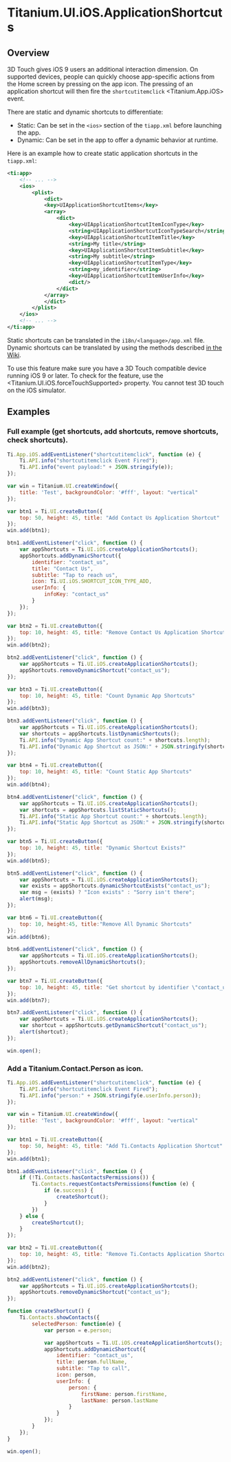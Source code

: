 # Titanium.UI.iOS.ApplicationShortcuts

<TypeHeader/>

## Overview

3D Touch gives iOS 9 users an additional interaction dimension. On supported devices, people can quickly choose 
app-specific actions from the Home screen by pressing on the app icon. The pressing of an application shortcut
will then fire the `shortcutitemclick` <Titanium.App.iOS> event.

There are static and dynamic shortcuts to differentiate:
  * Static: Can be set in the `<ios>` section of the `tiapp.xml` before launching the app.
  * Dynamic: Can be set in the app to offer a dynamic behavior at runtime.

Here is an example how to create static application shortcuts in the `tiapp.xml`:
``` xml
<ti:app>
    <!-- ... -->
    <ios>
        <plist>  
            <dict>
            <key>UIApplicationShortcutItems</key>
            <array>
                <dict>
                    <key>UIApplicationShortcutItemIconType</key>
                    <string>UIApplicationShortcutIconTypeSearch</string>
                    <key>UIApplicationShortcutItemTitle</key>
                    <string>My title</string>
                    <key>UIApplicationShortcutItemSubtitle</key>
                    <string>My subtitle</string>
                    <key>UIApplicationShortcutItemType</key>
                    <string>my_identifier</string>
                    <key>UIApplicationShortcutItemUserInfo</key>
                    <dict/>
                </dict>
            </array>
            </dict> 
        </plist> 
    </ios>
    <!-- ... -->
</ti:app>
```

Static shortcuts can be translated in the `i18n/<language>/app.xml` file. Dynamic shortcuts can be translated by using the
methods described [in the Wiki](https://wiki.appcelerator.org/display/guides2/Internationalization).

To use this feature make sure you have a 3D Touch compatible device running iOS 9 or later. To
check for the feature, use the <Titanium.UI.iOS.forceTouchSupported> property.
You cannot test 3D touch on the iOS simulator.

## Examples

### Full example (get shortcuts, add shortcuts, remove shortcuts, check shortcuts).

``` js
Ti.App.iOS.addEventListener("shortcutitemclick", function (e) {
    Ti.API.info("shortcutitemclick Event Fired");
    Ti.API.info("event payload:" + JSON.stringify(e));
});

var win = Titanium.UI.createWindow({
    title: 'Test', backgroundColor: '#fff', layout: "vertical"
});

var btn1 = Ti.UI.createButton({
    top: 50, height: 45, title: "Add Contact Us Application Shortcut"
});
win.add(btn1);

btn1.addEventListener("click", function () {
    var appShortcuts = Ti.UI.iOS.createApplicationShortcuts();
    appShortcuts.addDynamicShortcut({
        identifier: "contact_us",
        title: "Contact Us",
        subtitle: "Tap to reach us",
        icon: Ti.UI.iOS.SHORTCUT_ICON_TYPE_ADD,
        userInfo: {
            infoKey: "contact_us"
        }
    });
});

var btn2 = Ti.UI.createButton({
    top: 10, height: 45, title: "Remove Contact Us Application Shortcut"
});
win.add(btn2);

btn2.addEventListener("click", function () {
    var appShortcuts = Ti.UI.iOS.createApplicationShortcuts();
    appShortcuts.removeDynamicShortcut("contact_us");
});

var btn3 = Ti.UI.createButton({
    top: 10, height: 45, title: "Count Dynamic App Shortcuts"
});
win.add(btn3);

btn3.addEventListener("click", function () {
    var appShortcuts = Ti.UI.iOS.createApplicationShortcuts();
    var shortcuts = appShortcuts.listDynamicShortcuts();
    Ti.API.info("Dynamic App Shortcut count:" + shortcuts.length);
    Ti.API.info("Dynamic App Shortcut as JSON:" + JSON.stringify(shortcuts));
});

var btn4 = Ti.UI.createButton({
    top: 10, height: 45, title: "Count Static App Shortcuts"
});
win.add(btn4);

btn4.addEventListener("click", function () {
    var appShortcuts = Ti.UI.iOS.createApplicationShortcuts();
    var shortcuts = appShortcuts.listStaticShortcuts();
    Ti.API.info("Static App Shortcut count:" + shortcuts.length);
    Ti.API.info("Static App Shortcut as JSON:" + JSON.stringify(shortcuts));
});

var btn5 = Ti.UI.createButton({
    top: 10, height: 45, title: "Dynamic Shortcut Exists?"
});
win.add(btn5);

btn5.addEventListener("click", function () {
    var appShortcuts = Ti.UI.iOS.createApplicationShortcuts();
    var exists = appShortcuts.dynamicShortcutExists("contact_us");
    var msg = (exists) ? "Icon exists" : "Sorry isn't there";
    alert(msg);
});

var btn6 = Ti.UI.createButton({
    top: 10, height:45, title:"Remove All Dynamic Shortcuts"
});
win.add(btn6);

btn6.addEventListener("click", function () {
    var appShortcuts = Ti.UI.iOS.createApplicationShortcuts();
    appShortcuts.removeAllDynamicShortcuts();
});

var btn7 = Ti.UI.createButton({
    top: 10, height: 45, title: "Get shortcut by identifier \"contact_us\""
});
win.add(btn7);

btn7.addEventListener("click", function () {
    var appShortcuts = Ti.UI.iOS.createApplicationShortcuts();
    var shortcut = appShortcuts.getDynamicShortcut("contact_us");
    alert(shortcut);
});

win.open();
```

### Add a Titanium.Contact.Person as icon.

``` js
Ti.App.iOS.addEventListener("shortcutitemclick", function (e) {
    Ti.API.info("shortcutitemclick Event Fired");
    Ti.API.info("person:" + JSON.stringify(e.userInfo.person));
});

var win = Titanium.UI.createWindow({
    title: 'Test', backgroundColor: '#fff', layout: "vertical"
});

var btn1 = Ti.UI.createButton({
    top: 50, height: 45, title: "Add Ti.Contacts Application Shortcut"
});
win.add(btn1);

btn1.addEventListener("click", function () {
    if (!Ti.Contacts.hasContactsPermissions()) {
        Ti.Contacts.requestContactsPermissions(function (e) {
            if (e.success) {
                createShortcut();
            }
        })
    } else {
        createShortcut();
    }
});

var btn2 = Ti.UI.createButton({
    top: 10, height: 45, title: "Remove Ti.Contacts Application Shortcut"
});
win.add(btn2);

btn2.addEventListener("click", function () {
    var appShortcuts = Ti.UI.iOS.createApplicationShortcuts();
    appShortcuts.removeDynamicShortcut("contact_us");
});

function createShortcut() {
    Ti.Contacts.showContacts({
        selectedPerson: function(e) {
            var person = e.person;

            var appShortcuts = Ti.UI.iOS.createApplicationShortcuts();
            appShortcuts.addDynamicShortcut({
                identifier: "contact_us",
                title: person.fullName,
                subtitle: "Tap to call",
                icon: person,
                userInfo: {
                    person: {
                        firstName: person.firstName,
                        lastName: person.lastName
                    }
                }
            });
        }
    });
}

win.open();
```

<ApiDocs/>
